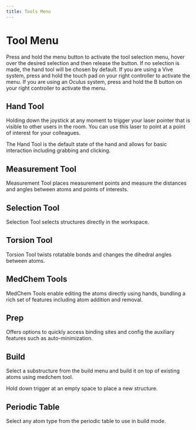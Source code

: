 ```yaml
---
title: Tools Menu
---
```


# Tool Menu

<vimg src="features-page/hand-tools.gif" />

Press and hold the menu button to activate the tool selection menu, hover over the desired selection and then release the button. If no selection is made, the hand tool will be chosen by default. If you are using a Vive system, press and hold the touch pad on your right controller to activate the menu. If you are using an Oculus system, press and hold the B button on your right controller to activate the menu.

## Hand Tool

<vimg src="navigating-page/Tool-Laser.jpg" />

Holding down the joystick at any moment to trigger your laser pointer that is visible to other users in the room. You can use this laser to point at a point of interest for your colleagues.

<vimg src="navigating-page/Tool-Hand.jpg" />

The Hand Tool is the default state of the hand and allows for basic interaction including grabbing and clicking.

## Measurement Tool

<vimg src="navigating-page/Tool-Measurement.jpg" />

<vimg src="navigating-page/Measurement_Distance.gif" />

Measurement Tool places measurement points and measure the distances and angles between atoms and points of interests.

## Selection Tool

<vimg src="navigating-page/Tool-Selection.jpg" />

<vimg src="navigating-page/Selection_Residue.gif" />

Selection Tool selects structures directly in the workspace.

## Torsion Tool

<vimg src="navigating-page/Tool-Torsion.jpg" />

Torsion Tool twists rotatable bonds and changes the dihedral angles between atoms.

## MedChem Tools

<vimg src="features-page/medchem.gif" />

MedChem Tools enable editing the atoms directly using hands, bundling a rich set of features including atom addition and removal.

## Prep

<vimg src="navigating-page/Medchem-Prep.jpg" />

Offers options to quickly access binding sites and config the auxiliary features such as auto-minimization.

## Build

<vimg src="navigating-page/Medchem-Build.jpg" />

Select a substructure from the build menu and build it on top of existing atoms using medchem tool.

<vimg src="navigating-page/Medchem-Place.jpg" />

Hold down trigger at an empty space to place a new structure.

## Periodic Table

<vimg src="navigating-page/Medchem-PeriodicTable.jpg" />

Select any atom type from the periodic table to use in build mode.
